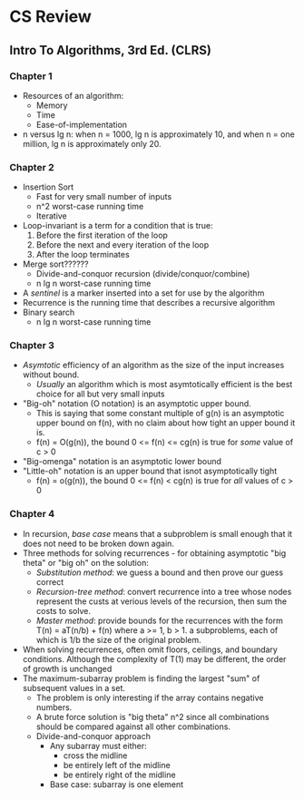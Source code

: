# CS Review

## Intro To Algorithms, 3rd Ed. (CLRS)

### Chapter 1
* Resources of an algorithm:
  * Memory
  * Time
  * Ease-of-implementation
* n versus lg n: when n = 1000, lg n is approximately 10, and when n = one million, lg n is approximately only 20.
### Chapter 2
* Insertion Sort
  * Fast for very small number of inputs
  * n^2 worst-case running time
  * Iterative
* Loop-invariant is a term for a condition that is true:
  1. Before the first iteration of the loop
  1. Before the next and every iteration of the loop
  1. After the loop terminates
* Merge sort??????
  * Divide-and-conquor recursion (divide/conquor/combine)
  * n lg n worst-case running time
* A *sentinel* is a marker inserted into a set for use by the algorithm
* Recurrence is the running time that describes a recursive algorithm
* Binary search
  * n lg n worst-case running time
### Chapter 3
* *Asymtotic* efficiency of an algorithm as the size of the input increases without bound.
  * *Usually* an algorithm which is most asymtotically efficient is the best choice for all but very small inputs
* "Big-oh" notation (O notation) is an asymptotic upper bound.
  * This is saying that some constant multiple of g(n) is an asymptotic upper bound on f(n), with no claim about how tight an upper bound it is.
  * f(n) = O(g(n)), the bound 0 <= f(n) <= cg(n) is true for *some* value of c > 0
* "Big-omenga" notation is an asymptotic lower bound
* "Little-oh" notation is an upper bound that isnot asymptotically tight
  * f(n) = o(g(n)), the bound 0 <= f(n) < cg(n) is true for *all* values of c > 0
### Chapter 4
* In recursion, *base case* means that a subproblem is small enough that it does not need to be broken down again.
* Three methods for solving recurrences - for obtaining asymptotic "big theta" or "big oh" on the solution:
  * *Substitution method*: we guess a bound and then prove our guess correct
  * *Recursion-tree method*: convert recurrence into a tree whose nodes represent the custs at verious levels of the recursion, then sum the costs to solve.
  * *Master method*: provide bounds for the recurrences with the form T(n) = aT(n/b) + f(n) where a >= 1, b > 1. a subproblems, each of which is 1/b the size of the original problem.
* When solving recurrences, often omit floors, ceilings, and boundary conditions. Although the complexity of T(1) may be different, the order of growth is unchanged
* The maximum-subarray problem is finding the largest "sum" of subsequent values in a set.
  * The problem is only interesting if the array contains negative numbers.
  * A brute force solution is "big theta" n^2 since all combinations should be compared against all other combinations.
  * Divide-and-conquor approach
    * Any subarray must either:
      * cross the midline
      * be entirely left of the midline
      * be entirely right of the midline
    * Base case: subarray is one element